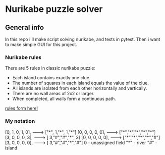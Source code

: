 # Nurikabe puzzle solver
## General info
In this repo i'll make script solving nurikabe, and tests in pytest. Then i want to make simple GUI for this project.

### Nurikabe rules
There are 5 rules in classic nurikabe puzzle:
* Each island contains exactly one clue.
* The number of squares in each island equals the value of the clue.
* All islands are isolated from each other horizontally and vertically.
* There are no wall areas of 2x2 or larger.
* When completed, all walls form a continuous path.

[rules form here!](https://www.conceptispuzzles.com/index.aspx?uri=puzzle/nurikabe/rules "conceptispuzzles.com")

### My notation
[0, 1, 0, 1, 0],  ---> ["\*", 1,"\*", 1,"\*"]
[0, 0, 0, 0, 0], ---> ["\*","\*","\*","\*","\*"]
[3, 0, 0, 0, 3], ---> [ 3,"#","#","\*", 3]
[0, 0, 0, 0, 0], ---> ["\*","\*","\*","\*","#"]
[3, 0, 0, 0, 0], ---> [ 3,"#","#","\*","#"]
0 - unassigned field
"*" - river
"#" - island